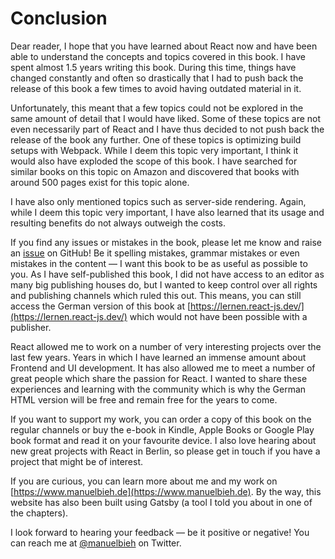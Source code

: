 # Conclusion

Dear reader, I hope that you have learned about React now and have been able to understand the concepts and topics covered in this book. I have spent almost 1.5 years writing this book. During this time, things have changed constantly and often so drastically that I had to push back the release of this book a few times to avoid having outdated material in it.

Unfortunately, this meant that a few topics could not be explored in the same amount of detail that I would have liked. Some of these topics are not even necessarily part of React and I have thus decided to not push back the release of the book any further. One of these topics is optimizing build setups with Webpack. While I deem this topic very important, I think it would also have exploded the scope of this book. I have searched for similar books on this topic on Amazon and discovered that books with around 500 pages exist for this topic alone.

I have also only mentioned topics such as server-side rendering. Again, while I deem this topic very important, I have also learned that its usage and resulting benefits do not always outweigh the costs.

If you find any issues or mistakes in the book, please let me know and raise an [issue](https://github.com/manuelbieh/react-book/issues) on GitHub! Be it spelling mistakes, grammar mistakes or even mistakes in the content — I want this book to be as useful as possible to you. As I have self-published this book, I did not have access to an editor as many big publishing houses do, but I wanted to keep control over all rights and publishing channels which ruled this out. This means, you can still access the German version of this book at [https://lernen.react-js.dev/](https://lernen.react-js.dev/) which would not have been possible with a publisher.

React allowed me to work on a number of very interesting projects over the last few years. Years in which I have learned an immense amount about Frontend and UI development. It has also allowed me to meet a number of great people which share the passion for React. I wanted to share these experiences and learning with the community which is why the German HTML version will be free and remain free for the years to come.

If you want to support my work, you can order a copy of this book on the regular channels or buy the e-book in Kindle, Apple Books or Google Play book format and read it on your favourite device. I also love hearing about new great projects with React in Berlin, so please get in touch if you have a project that might be of interest.

If you are curious, you can learn more about me and my work on [https://www.manuelbieh.de](https://www.manuelbieh.de). By the way, this website has also been built using Gatsby \(a tool I told you about in one of the chapters\).

I look forward to hearing your feedback — be it positive or negative! You can reach me at [@manuelbieh](https://twitter.com/ManuelBieh) on Twitter.

